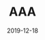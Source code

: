 ---
title: "AAA"
date: "2019-12-18"
draft: true
path: "/blog/AA"
thumbnail: ../images/juliaDoeEx.png
description: "battery."
---